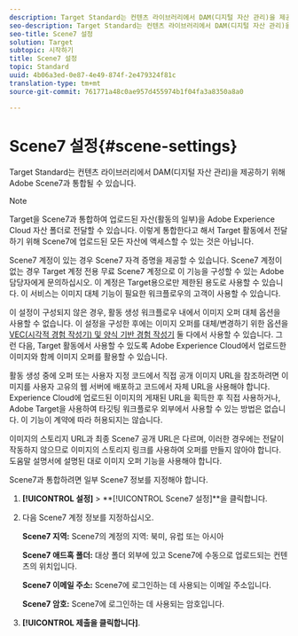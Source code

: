 ```yaml
---
description: Target Standard는 컨텐츠 라이브러리에서 DAM(디지털 자산 관리)을 제공하기 위해 Adobe Scene7과 통합될 수 있습니다.
seo-description: Target Standard는 컨텐츠 라이브러리에서 DAM(디지털 자산 관리)을 제공하기 위해 Adobe Scene7과 통합될 수 있습니다.
seo-title: Scene7 설정
solution: Target
subtopic: 시작하기
title: Scene7 설정
topic: Standard
uuid: 4b06a3ed-0e87-4e49-874f-2e479324f81c
translation-type: tm+mt
source-git-commit: 761771a48c0ae957d455974b1f04fa3a8350a8a0

---
```



# Scene7 설정{#scene-settings}

Target Standard는 컨텐츠 라이브러리에서 DAM(디지털 자산 관리)을 제공하기 위해 Adobe Scene7과 통합될 수 있습니다.

>[!NOTE]
>
>Target을 Scene7과 통합하여 업로드된 자산(활동의 일부)을 Adobe Experience Cloud 자산 폴더로 전달할 수 있습니다. 이렇게 통합한다고 해서 Target 활동에서 전달하기 위해 Scene7에 업로드된 모든 자산에 액세스할 수 있는 것은 아닙니다.

Scene7 계정이 있는 경우 Scene7 자격 증명을 제공할 수 있습니다. Scene7 계정이 없는 경우 Target 계정 전용 무료 Scene7 계정으로 이 기능을 구성할 수 있는 Adobe 담당자에게 문의하십시오. 이 계정은 Target용으로만 제한된 용도로 사용할 수 있습니다. 이 서비스는 이미지 대체 기능이 필요한 워크플로우의 고객이 사용할 수 있습니다.

이 설정이 구성되지 않은 경우, 활동 생성 워크플로우 내에서 이미지 오퍼 대체 옵션을 사용할 수 없습니다. 이 설정을 구성한 후에는 이미지 오퍼를 대체/변경하기 위한 옵션을 [VEC(시각적 경험 작성기) 및 양식 기반 경험 작성기](../c-experiences/experiences.md#concept_A2E10F6AFB3D4AEAB6951EE14688848D) 둘 다에서 사용할 수 있습니다. 그런 다음, Target 활동에서 사용할 수 있도록 Adobe Experience Cloud에서 업로드한 이미지와 함께 이미지 오퍼를 활용할 수 있습니다.

활동 생성 중에 오퍼 또는 사용자 지정 코드에서 직접 공개 이미지 URL을 참조하려면 이미지를 사용자 고유의 웹 서버에 배포하고 코드에서 자체 URL을 사용해야 합니다. Experience Cloud에 업로드된 이미지의 게재된 URL을 획득한 후 직접 사용하거나, Adobe Target을 사용하여 타깃팅 워크플로우 외부에서 사용할 수 있는 방법은 없습니다. 이 기능이 계약에 따라 허용되지는 않습니다.

이미지의 스토리지 URL과 최종 Scene7 공개 URL은 다르며, 이러한 경우에는 전달이 작동하지 않으므로 이미지의 스토리지 링크를 사용하여 오퍼를 만들지 않아야 합니다. 도움말 설명서에 설명된 대로 이미지 오퍼 기능을 사용해야 합니다.

Scene7과 통합하려면 일부 Scene7 정보를 지정해야 합니다.

1. **[!UICONTROL 설정]** &gt; **[!UICONTROL Scene7 설정]**을 클릭합니다.
1. 다음 Scene7 계정 정보를 지정하십시오. 

   **Scene7 지역:** Scene7의 계정의 지역: 북미, 유럽 또는 아시아

   **Scene7 애드혹 폴더:** 대상 폴더 외부에 있고 Scene7에 수동으로 업로드되는 컨텐츠의 위치입니다.

   **Scene7 이메일 주소:** Scene7에 로그인하는 데 사용되는 이메일 주소입니다.

   **Scene7 암호:** Scene7에 로그인하는 데 사용되는 암호입니다.
1. **[!UICONTROL 제출을 클릭합니다]**.
